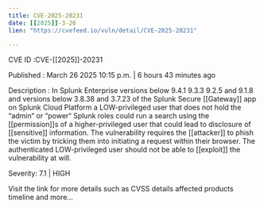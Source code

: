 ```yaml
---
title: CVE-2025-20231
date: [[2025]]-3-26
lien: "https://cvefeed.io/vuln/detail/CVE-2025-20231"

---
```


CVE ID :CVE-[[2025]]-20231

Published :  March 26
2025
10:15 p.m. | 6 hours
43 minutes ago

Description : In Splunk Enterprise versions below 9.4.1
9.3.3
9.2.5
and 9.1.8
and versions below 3.8.38 and 3.7.23 of the Splunk Secure [[Gateway]] app on Splunk Cloud Platform
a LOW-privileged user that does not hold the “admin“ or “power“ Splunk roles could run a search using the [[permission]]s of a higher-privileged user that could lead to disclosure of [[sensitive]] information.
The vulnerability requires the [[attacker]] to phish the victim by tricking them into initiating a request within their browser. The authenticated LOW-privileged user should not be able to [[exploit]] the vulnerability at will.

Severity: 7.1 | HIGH

Visit the link for more details
such as CVSS details
affected products
timeline
and more...
